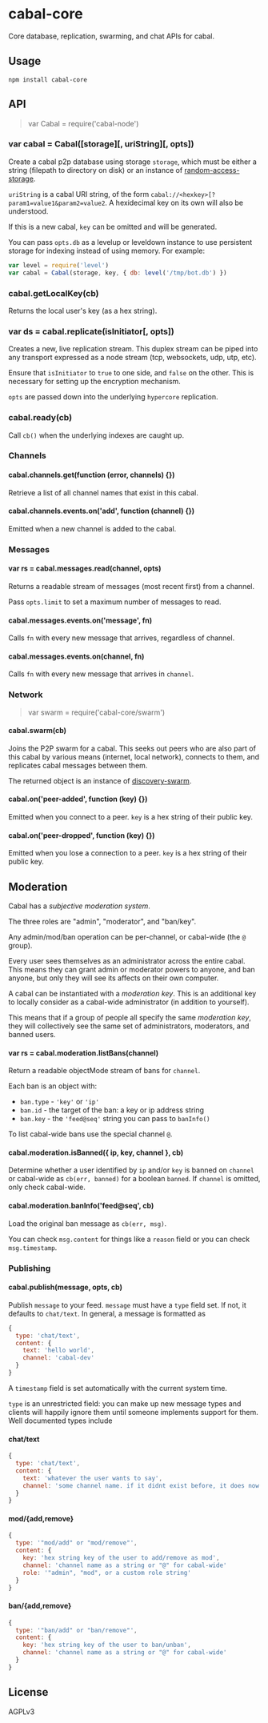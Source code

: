 # cabal-core

Core database, replication, swarming, and chat APIs for cabal.

## Usage

    npm install cabal-core

## API

> var Cabal = require('cabal-node')

### var cabal = Cabal([storage][, uriString][, opts])

Create a cabal p2p database using storage `storage`, which must be either a
string (filepath to directory on disk) or an instance of
[random-access-storage](https://github.com/random-access-storage/).

`uriString` is a cabal URI string, of the form `cabal://<hexkey>[?param1=value1&param2=value2`. A hexidecimal key on its own will also be understood.

If this is a new cabal, `key` can be omitted and will be generated.

You can pass `opts.db` as a levelup or leveldown instance to use persistent
storage for indexing instead of using memory. For example:

``` js
var level = require('level')
var cabal = Cabal(storage, key, { db: level('/tmp/bot.db') })
```

### cabal.getLocalKey(cb)

Returns the local user's key (as a hex string).

### var ds = cabal.replicate(isInitiator[, opts])

Creates a new, live replication stream. This duplex stream can be piped into any
transport expressed as a node stream (tcp, websockets, udp, utp, etc).

Ensure that `isInitiator` to `true` to one side, and `false` on the other. This is necessary for setting up the encryption mechanism.

`opts` are passed down into the underlying `hypercore` replication.

### cabal.ready(cb)

Call `cb()` when the underlying indexes are caught up.

### Channels

#### cabal.channels.get(function (error, channels) {})

Retrieve a list of all channel names that exist in this cabal.

#### cabal.channels.events.on('add', function (channel) {})

Emitted when a new channel is added to the cabal.

### Messages

#### var rs = cabal.messages.read(channel, opts)

Returns a readable stream of messages (most recent first) from a channel.

Pass `opts.limit` to set a maximum number of messages to read.

#### cabal.messages.events.on('message', fn)

Calls `fn` with every new message that arrives, regardless of channel.

#### cabal.messages.events.on(channel, fn)

Calls `fn` with every new message that arrives in `channel`.

### Network

> var swarm = require('cabal-core/swarm')

#### cabal.swarm(cb)

Joins the P2P swarm for a cabal. This seeks out peers who are also part of this cabal by various means (internet, local network), connects to them, and replicates cabal messages between them.

The returned object is an instance of [discovery-swarm](https://github.com/mafintosh/discovery-swarm).

#### cabal.on('peer-added', function (key) {})

Emitted when you connect to a peer. `key` is a hex string of their public key.

#### cabal.on('peer-dropped', function (key) {})

Emitted when you lose a connection to a peer. `key` is a hex string of their
public key.

## Moderation

Cabal has a *subjective moderation system*.

The three roles are "admin", "moderator", and "ban/key".

Any admin/mod/ban operation can be per-channel, or cabal-wide (the `@` group).

Every user sees themselves as an administrator across the entire cabal. This
means they can grant admin or moderator powers to anyone, and ban anyone, but
only they will see its affects on their own computer.

A cabal can be instantiated with a *moderation key*. This is an additional key
to locally consider as a cabal-wide administrator (in addition to yourself).

This means that if a group of people all specify the same *moderation key*,
they will collectively see the same set of administrators, moderators, and
banned users.

#### var rs = cabal.moderation.listBans(channel)

Return a readable objectMode stream of bans for `channel`.

Each ban is an object with:

* `ban.type` - `'key'` or `'ip'`
* `ban.id` - the target of the ban: a key or ip address string
* `ban.key` - the `'feed@seq'` string you can pass to `banInfo()`

To list cabal-wide bans use the special channel `@`.

#### cabal.moderation.isBanned({ ip, key, channel }, cb)

Determine whether a user identified by `ip` and/or `key` is banned on `channel`
or cabal-wide as `cb(err, banned)` for a boolean `banned`. If `channel` is
omitted, only check cabal-wide.

#### cabal.moderation.banInfo('feed@seq', cb)

Load the original ban message as `cb(err, msg)`.

You can check `msg.content` for things like a `reason` field or you can check
`msg.timestamp`.

### Publishing

#### cabal.publish(message, opts, cb)

Publish `message` to your feed. `message` must have a `type` field set. If not,
it defaults to `chat/text`. In general, a message is formatted as

```js
{
  type: 'chat/text',
  content: {
    text: 'hello world',
    channel: 'cabal-dev'
  }
}
```

A `timestamp` field is set automatically with the current system time.

`type` is an unrestricted field: you can make up new message types and clients
will happily ignore them until someone implements support for them. Well
documented types include

#### chat/text

```js
{
  type: 'chat/text',
  content: {
    text: 'whatever the user wants to say',
    channel: 'some channel name. if it didnt exist before, it does now!'
  }
}
```

#### mod/{add,remove}

```js
{
  type: '"mod/add" or "mod/remove"',
  content: {
    key: 'hex string key of the user to add/remove as mod',
    channel: 'channel name as a string or "@" for cabal-wide'
    role: '"admin", "mod", or a custom role string'
  }
}
```

#### ban/{add,remove}

```js
{
  type: '"ban/add" or "ban/remove"',
  content: {
    key: 'hex string key of the user to ban/unban',
    channel: 'channel name as a string or "@" for cabal-wide'
  }
}
```

## License

AGPLv3
